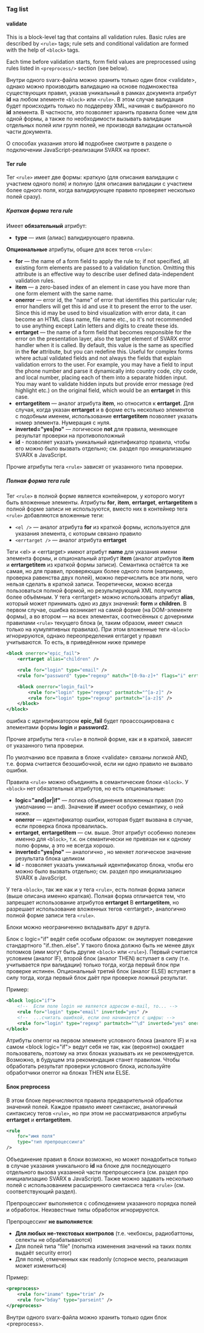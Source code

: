 ### Tag list ###
#### validate ####
This is a block-level tag that contains all validation rules.
Basic rules are described by `<rule>` tags; rule sets and conditional validation are formed with the help of `<block>` tags.

Each time before validation starts, form field values are preprocessed using rules listed in `<preprocess/>` section (see below).

Внутри одного svarx-файла можно хранить только один блок &lt;validate&gt;, однако можно производить валидацию на основе подмножества существующих правил, указав уникальный в рамках документа атрибут **id** на любом элементе `<block>` или `<rule>`.
В этом случае валидация будет происходить только по поддереву XML, начиная с выбранного по **id** элемента. В частности, это позволяет хранить правила более чем для одной формы, а также по необходимости вызывать валидации отдельных полей или групп полей, не производя валидации остальной части документа.

О способах указания этого **id** подробнее смотрите в разделе о подключении JavaScript-реализации SVARX на проект.

#### Тег rule ####
Тег `<rule>` имеет две формы: краткую (для описания валидации с участием одного поля) и полную (для описания валидации с участием более одного поля, когда валидирующее правило проверяет несколько полей сразу).

##### Краткая форма тега rule #####
Имеет **обязательный** атрибут:

* **type** — имя (алиас) валидирующего правила.

**Опциональные** атрибуты, общие для всех тегов `<rule>`:

* **for** — the name of a form field to apply the rule to; if not specified, all existing form elements are passed to a validation function. Omitting this attribute is an effective way to describe user defined data-independent validation rules.
* **item** — a zero-based index of an element in case you have more than one form element with the same name.
* **onerror** — error id, the "name" of error that identifies this particular rule; error handlers will get this id and use it to present the error to the user. Since this id may be used to bind visualization with error data, it can become an HTML class name, file name etc., so it's not recommended to use anything except Latin letters and digits to create these ids.
* **errtarget** — the name of a form field that becomes responsible for the error on the presentation layer, also the target element of SVARX error handler when it is called. By default, this value is the same as specified in the **for** attribute, but you can redefine this. Useful for complex forms where actual validated fields and not always the fields that explain validation errors to the user. For example, you may have a field to input the phone number and parse it dynamically into country code, city code, and local number, placing each of them into a separate hidden input. You may want to validate hidden inputs but provide error message (red highlight etc.) on the original field, which would be an **errtarget** in this case.  
* **errtargetitem** — аналог атрибута **item**, но относится к **errtarget**. Для случая, когда указан **errtarget** и в форме есть несколько элементов с подобным именем, использование **errtargetitem** позволяет указать номер элемента. Нумерация с нуля.
* **inverted="yes|no"** — логическое **not** для правила, меняющее результат проверки на противоположный
* **id** - позволяет указать уникальный идентификатор правила, чтобы его можно было вызвать отдельно; см. раздел про инициализацию SVARX в JavaScript.

Прочие атрибуты тега `<rule>` зависят от указанного типа проверки.

##### Полная форма тега rule #####
Тег `<rule>` в полной форме является контейнером, у которого могут быть вложенные элементы.
Атрибуты **for**, **item**, **errtarget**, **errtargetitem** в полной форме записи не используются, вместо них в контейнер тега `<rule>` добавляются вложенные теги:

* `<el />` — аналог атрибута **for** из краткой формы, используется для указания элемента, с которым связано правило
* `<errtarget />` — аналог атрибута **errtarget**

Теги &lt;el&gt; и &lt;errtarget&gt; имеют атрибут **name** для указания имени элемента формы, и опциональный атрибут **item** (аналог атрибутов **item** и **errtargetitem** из краткой формы записи). Семантика остаётся та же самая, но для правил, проверяющих более одного поля (например, проверка равенства двух полей), можно перечислить все эти поля, чего нельзя сделать в краткой записи. Теоретически, можно всегда пользоваться полной формой, но результирующий XML получится более объёмным.
У тега &lt;errtarget&gt; можно использовать атрибут **alias**, который может принимать одно из двух значений: **form** и **children**.
В первом случае, ошибка возникает на самой форме (на DOM-элементе формы), а во втором — на всех элементах, соотнесённых с дочерними правилами `<rule>` текущего блока (и, таким образом, имеет смысл только на кумулятивных правилах).
При этом вложенные теги `<block>` игнорируются, однако переопределения errtarget у правил учитываются.
То есть, в приведённом ниже примере

```xml
<block onerror="epic_fail">
    <errtarget alias="children" />

    <rule for="login" type="email" />
    <rule for="password" type="regexp" match="[0-9a-z]+" flags="i" errtarget="password2" />

    <block onerror="login_fail">
        <rule for="login" type="regexp" partmatch="^[a-z]" />
        <rule for="login" type="regexp" partmatch="[a-z]$" />
    </block>
</block>
```
ошибка с идентификатором **epic_fail** будет проассоциирована с элементами формы **login** и **password2**.

Прочие атрибуты тега `<rule>` в полной форме, как и в краткой, зависят от указанного типа проверки.

По умолчанию все правила в блоке &lt;validate&gt; связаны логикой AND, т.е. форма считается безошибочной, если ни одно правило не вызвало ошибки.

Правила `<rule>` можно объединять в семантические блоки `<block>`. У `<block>` нет обязательных атрибутов, но есть опциональные:

* **logic="and|or|if"** — логика объединения вложенных правил <rule> (по умолчанию — and). Значение **if** имеет особую семантику, о ней ниже.
* **onerror**  — идентификатор ошибки, которая будет вызвана в случае, если проверка блока провалилась.
* **errtarget**, **errtargetitem** — см. выше. Этот атрибут особенно полезен именно для `<block>`, т.к. он семантически не привязан ни к одному полю формы, а это не всегда хорошо.
* **inverted="yes|no"**  — аналогично <rule>, но меняет логическое значение результата блока целиком
* **id** - позволяет указать уникальный идентификатор блока, чтобы его можно было вызвать отдельно; см. раздел про инициализацию SVARX в JavaScript.

У тега `<block>`, так же как и у тега `<rule>`, есть полная форма записи (выше описана именно краткая). Полная форма отличается тем, что запрещает использование атрибутов **errtarget** B **errtargetitem**, но разрешает использование вложенных тегов &lt;errtarget&gt;, аналогично полной форме записи тега `<rule>`.

Блоки можно неограниченно вкладывать друг в друга.

Блок с logic="if" ведёт себя особым образом: он эмулирует поведение стандартного "if..then..else". У такого блока должно быть не менее двух потомков (ими могут быть другие `<block>` или `<rule>`). Первый считается условием (аналог IF), второй блок (аналог THEN) вступает в силу (т.е. учитывается при валидации) только тогда, когда первый блок при проверке истинен. Опциональный третий блок (аналог ELSE) вступает в силу тогда, когда первый блок даёт при проверке ложный результат.

Пример:

```xml
<block logic="if">
    <!--  Если поле login не является адресом e-mail, то... -->
    <rule for="login" type="email" inverted="yes" />
    <!--  ...считать ошибкой, если оно начинается с цифры: -->
    <rule for="login" type="regexp" partmatch="^\d" inverted="yes" onerror="login_start_digit" />
</block>
```

Атрибуты onerror на первом элементе условного блока (аналоге IF) и на самом &lt;block logic=&quot;if&quot;&gt; ведут себя не так, как (вероятно) ожидает пользователь, поэтому на этих блоках указывать их не рекомендуется. Возможно, в будущем эта рекомендация станет правилом. Чтобы обработать результат проверки условного блока, используйте обработчики onerror на блоках THEN или ELSE.

#### Блок preprocess ####
В этом блоке перечисляются правила предварительной обработки значений полей. Каждое правило имеет синтаксис, аналогичный синтаксису тегов `<rule>`, но при этом не рассматриваются атрибуты **errtarget** и **errtargetitem**.


```xml
<rule
    for="имя поля"
    type="тип препроцессинга"
/>

```
Объединение правил в блоки возможно, но может понадобиться только в случае указания уникального **id** на блоке для последующего отдельного вызова указанной части препроцессинга (см. раздел про инициализацию SVARX в JavaScript). Также можно задавать несколько полей с использованием расширенного синтаксиса тега `<rule>` (см. соответствующий раздел).

Препроцессинг выполняется с соблюдением указанного порядка полей и обработок.
Неизвестные типы обработок игнорируются.

Препроцессинг **не выполняется**:

* **Для любых не-текстовых контролов** (т.е. чекбоксы, радиобаттоны, селекты не обрабатываются)
* Для полей типа "file" (попытка изменения значений на таких полях выдаёт security error)
* Для полей, отмеченных как readonly (спорное место, реализация может измениться)

Пример:

```xml
<preprocess>
    <rule for="iname" type="trim" />
    <rule for="bday" type="parseint" />
</preprocess>

```

Внутри одного svarx-файла можно хранить только один блок &lt;preprocess&gt;.

